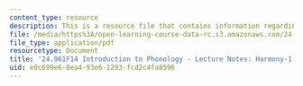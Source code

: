 ```yaml
---
content_type: resource
description: This is a resource file that contains information regarding harmony 1.
file: /media/https%3A/open-learning-course-data-rc.s3.amazonaws.com/24-961-introduction-to-phonology-fall-2014/e0c699e60ea493e61293fcd2c4fa8596_MIT24_961F14_Lecture17.pdf
file_type: application/pdf
resourcetype: Document
title: '24.961F14 Introduction to Phonology - Lecture Notes: Harmony-1'
uid: e0c699e6-0ea4-93e6-1293-fcd2c4fa8596
---
```

